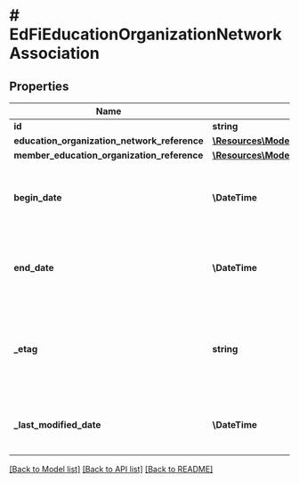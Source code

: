 # # EdFiEducationOrganizationNetworkAssociation

## Properties

Name | Type | Description | Notes
------------ | ------------- | ------------- | -------------
**id** | **string** |  | [optional]
**education_organization_network_reference** | [**\Resources\Model\EdFiEducationOrganizationNetworkReference**](EdFiEducationOrganizationNetworkReference.md) |  |
**member_education_organization_reference** | [**\Resources\Model\EdFiEducationOrganizationReference**](EdFiEducationOrganizationReference.md) |  |
**begin_date** | **\DateTime** | The date on which the education organization joined this network. | [optional]
**end_date** | **\DateTime** | The date on which the education organization left this network. | [optional]
**_etag** | **string** | A unique system-generated value that identifies the version of the resource. | [optional]
**_last_modified_date** | **\DateTime** | The date and time the resource was last modified. | [optional]

[[Back to Model list]](../../README.md#models) [[Back to API list]](../../README.md#endpoints) [[Back to README]](../../README.md)
